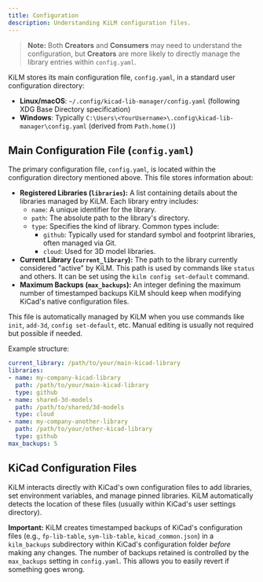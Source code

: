 ```yaml
---
title: Configuration
description: Understanding KiLM configuration files.
---
```


> **Note:** Both **Creators** and **Consumers** may need to understand the configuration, but **Creators** are more likely to directly manage the library entries within `config.yaml`.

KiLM stores its main configuration file, `config.yaml`, in a standard user configuration directory:

- **Linux/macOS**: `~/.config/kicad-lib-manager/config.yaml` (following XDG Base Directory specification)
- **Windows**: Typically `C:\Users\<YourUsername>\.config\kicad-lib-manager\config.yaml` (derived from `Path.home()`)

## Main Configuration File (`config.yaml`)

The primary configuration file, `config.yaml`, is located within the configuration directory mentioned above. This file stores information about:

- **Registered Libraries (`libraries`):** A list containing details about the libraries managed by KiLM. Each library entry includes:
    - `name`: A unique identifier for the library.
    - `path`: The absolute path to the library's directory.
    - `type`: Specifies the kind of library. Common types include:
        - `github`: Typically used for standard symbol and footprint libraries, often managed via Git.
        - `cloud`: Used for 3D model libraries.
- **Current Library (`current_library`):** The path to the library currently considered "active" by KiLM. This path is used by commands like `status` and others. It can be set using the `kilm config set-default` command.
- **Maximum Backups (`max_backups`):** An integer defining the maximum number of timestamped backups KiLM should keep when modifying KiCad's native configuration files.

This file is automatically managed by KiLM when you use commands like `init`, `add-3d`, `config set-default`, etc. Manual editing is usually not required but possible if needed.

Example structure:

```yaml
current_library: /path/to/your/main-kicad-library
libraries:
- name: my-company-kicad-library
  path: /path/to/your/main-kicad-library
  type: github
- name: shared-3d-models
  path: /path/to/shared/3d-models
  type: cloud
- name: my-company-another-library
  path: /path/to/your/other-kicad-library
  type: github
max_backups: 5
```

## KiCad Configuration Files

KiLM interacts directly with KiCad's own configuration files to add libraries, set environment variables, and manage pinned libraries. KiLM automatically detects the location of these files (usually within KiCad's user settings directory).

**Important:** KiLM creates timestamped backups of KiCad's configuration files (e.g., `fp-lib-table`, `sym-lib-table`, `kicad_common.json`) in a `kilm_backups` subdirectory within KiCad's configuration folder *before* making any changes. The number of backups retained is controlled by the `max_backups` setting in `config.yaml`. This allows you to easily revert if something goes wrong. 